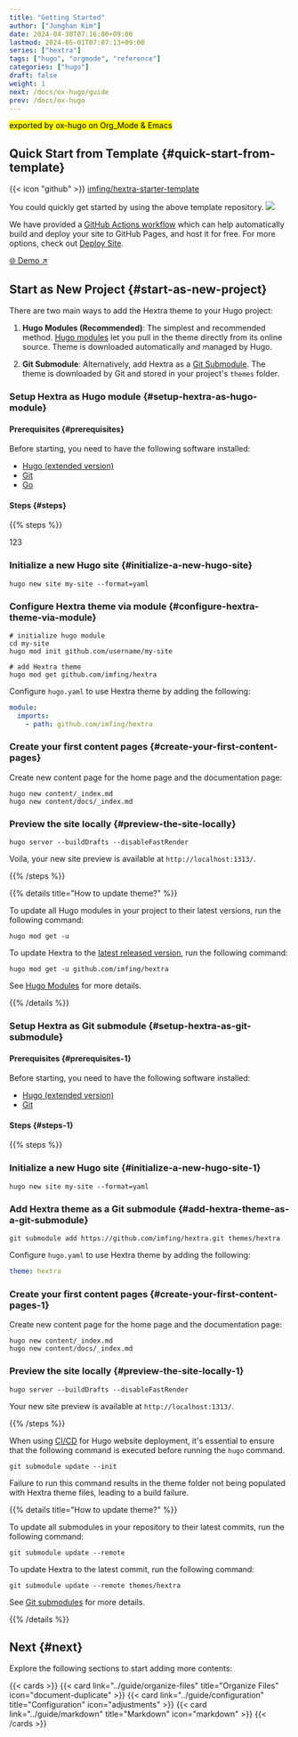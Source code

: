 ```yaml
---
title: "Getting Started"
author: ["Junghan Kim"]
date: 2024-04-30T07:16:00+09:00
lastmod: 2024-05-01T07:07:13+09:00
series: ["hextra"]
tags: ["hugo", "orgmode", "reference"]
categories: ["hugo"]
draft: false
weight: 1
next: /docs/ox-hugo/guide
prev: /docs/ox-hugo
---
```


<mark>exported by ox-hugo on Org_Mode &amp; Emacs</mark> <!--more-->


## Quick Start from Template {#quick-start-from-template}

{{< icon "github" >}}&nbsp;[imfing/hextra-starter-template](https://github.com/imfing/hextra-starter-template)

You could quickly get started by using the above template repository. ![](/home/junghan/sync/org/docs/20240426_163954_screenshot.png)

We have provided a [GitHub Actions workflow](https://docs.github.com/en/pages/getting-started-with-github-pages/configuring-a-publishing-source-for-your-github-pages-site#publishing-with-a-custom-github-actions-workflow) which can help automatically build and deploy your site to GitHub Pages, and host it for free. For more options, check out [Deploy Site](../guide/deploy-site).

[🌐 Demo ↗](https://imfing.github.io/hextra-starter-template/)


## Start as New Project {#start-as-new-project}

There are two main ways to add the Hextra theme to your Hugo project:

1.  **Hugo Modules (Recommended)**: The simplest and recommended method. [Hugo modules](https://gohugo.io/hugo-modules/) let you pull in the theme directly from its online source. Theme is downloaded automatically and managed by Hugo.

2.  **Git Submodule**: Alternatively, add Hextra as a [Git Submodule](https://git-scm.com/book/en/v2/Git-Tools-Submodules). The theme is downloaded by Git and stored in your project's `themes` folder.


### Setup Hextra as Hugo module {#setup-hextra-as-hugo-module}


#### Prerequisites {#prerequisites}

Before starting, you need to have the following software installed:

-   [Hugo (extended version)](https://gohugo.io/installation/)
-   [Git](https://git-scm.com/)
-   [Go](https://go.dev/)


#### Steps {#steps}

{{% steps %}}

123


### Initialize a new Hugo site {#initialize-a-new-hugo-site}

```shell
hugo new site my-site --format=yaml
```


### Configure Hextra theme via module {#configure-hextra-theme-via-module}

```shell
# initialize hugo module
cd my-site
hugo mod init github.com/username/my-site

# add Hextra theme
hugo mod get github.com/imfing/hextra
```

Configure `hugo.yaml` to use Hextra theme by adding the following:

```yaml
module:
  imports:
    - path: github.com/imfing/hextra
```


### Create your first content pages {#create-your-first-content-pages}

Create new content page for the home page and the documentation page:

```shell
hugo new content/_index.md
hugo new content/docs/_index.md
```


### Preview the site locally {#preview-the-site-locally}

```shell
hugo server --buildDrafts --disableFastRender
```

Voila, your new site preview is available at `http://localhost:1313/`.

{{% /steps %}}

{{% details title="How to update theme?" %}}

To update all Hugo modules in your project to their latest versions, run the following command:

```shell
hugo mod get -u
```

To update Hextra to the [latest released version](https://github.com/imfing/hextra/releases), run the following command:

```shell
hugo mod get -u github.com/imfing/hextra
```

See [Hugo Modules](https://gohugo.io/hugo-modules/use-modules/#update-all-modules) for more details.

{{% /details %}}


### Setup Hextra as Git submodule {#setup-hextra-as-git-submodule}


#### Prerequisites {#prerequisites-1}

Before starting, you need to have the following software installed:

-   [Hugo (extended version)](https://gohugo.io/installation/)
-   [Git](https://git-scm.com/)


#### Steps {#steps-1}

{{% steps %}}


### Initialize a new Hugo site {#initialize-a-new-hugo-site-1}

```shell
hugo new site my-site --format=yaml
```


### Add Hextra theme as a Git submodule {#add-hextra-theme-as-a-git-submodule}

```shell
git submodule add https://github.com/imfing/hextra.git themes/hextra
```

Configure `hugo.yaml` to use Hextra theme by adding the following:

```yaml
theme: hextra
```


### Create your first content pages {#create-your-first-content-pages-1}

Create new content page for the home page and the documentation page:

```shell
hugo new content/_index.md
hugo new content/docs/_index.md
```


### Preview the site locally {#preview-the-site-locally-1}

```shell
hugo server --buildDrafts --disableFastRender
```

Your new site preview is available at `http://localhost:1313/`.

{{% /steps %}}

When using [CI/CD](https://en.wikipedia.org/wiki/CI/CD) for Hugo website deployment, it's essential to ensure that the following command is executed before running the `hugo` command.

```shell
git submodule update --init
```

Failure to run this command results in the theme folder not being populated with Hextra theme files, leading to a build failure.

{{% details title="How to update theme?" %}}

To update all submodules in your repository to their latest commits, run the following command:

```shell
git submodule update --remote
```

To update Hextra to the latest commit, run the following command:

```shell
git submodule update --remote themes/hextra
```

See [Git submodules](https://git-scm.com/book/en/v2/Git-Tools-Submodules) for more details.

{{% /details %}}


## Next {#next}

Explore the following sections to start adding more contents:

{{< cards >}}
  {{< card link="../guide/organize-files" title="Organize Files" icon="document-duplicate" >}}
  {{< card link="../guide/configuration" title="Configuration" icon="adjustments" >}}
  {{< card link="../guide/markdown" title="Markdown" icon="markdown" >}}
{{< /cards >}}
